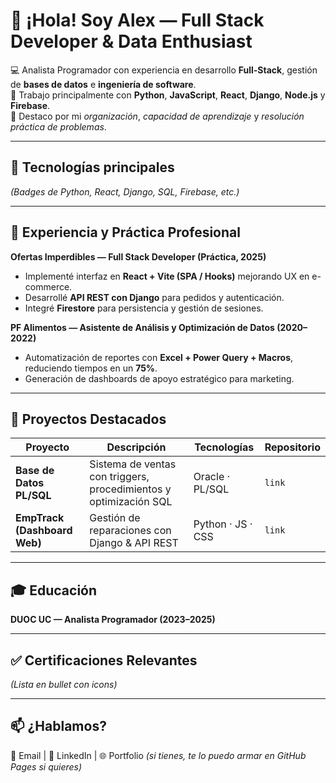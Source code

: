 # 👋 ¡Hola! Soy Alex — Full Stack Developer & Data Enthusiast

💻 Analista Programador con experiencia en desarrollo **Full-Stack**, gestión de **bases de datos** e **ingeniería de software**.  
🔧 Trabajo principalmente con **Python**, **JavaScript**, **React**, **Django**, **Node.js** y **Firebase**.  
🚀 Destaco por mi *organización*, *capacidad de aprendizaje* y *resolución práctica de problemas*.

---

## 🧠 Tecnologías principales

*(Badges de Python, React, Django, SQL, Firebase, etc.)*

---

## 🔨 Experiencia y Práctica Profesional

**Ofertas Imperdibles — Full Stack Developer (Práctica, 2025)**  
- Implementé interfaz en **React + Vite (SPA / Hooks)** mejorando UX en e-commerce.  
- Desarrollé **API REST con Django** para pedidos y autenticación.  
- Integré **Firestore** para persistencia y gestión de sesiones.

**PF Alimentos — Asistente de Análisis y Optimización de Datos (2020–2022)**  
- Automatización de reportes con **Excel + Power Query + Macros**, reduciendo tiempos en un **75%**.  
- Generación de dashboards de apoyo estratégico para marketing.

---

## 🚀 Proyectos Destacados

| Proyecto | Descripción | Tecnologías | Repositorio |
|----------|-------------|-------------|-------------|
| **Base de Datos PL/SQL** | Sistema de ventas con triggers, procedimientos y optimización SQL | Oracle · PL/SQL | `link` |
| **EmpTrack (Dashboard Web)** | Gestión de reparaciones con Django & API REST | Python · JS · CSS | `link` |

---

## 🎓 Educación

**DUOC UC — Analista Programador (2023–2025)**

---

## ✅ Certificaciones Relevantes

*(Lista en bullet con icons)*

---

## 📫 ¿Hablamos?

📧 Email | 🔗 LinkedIn | 🌐 Portfolio *(si tienes, te lo puedo armar en GitHub Pages si quieres)*
